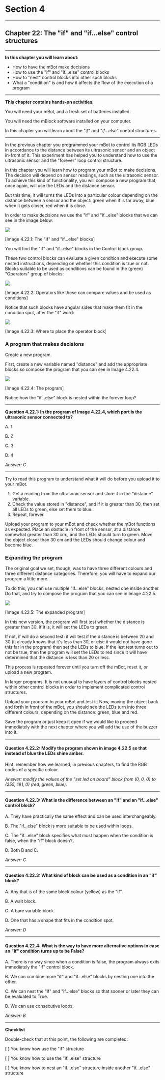 # Section 4

---

## Chapter 22: The "if" and "if...else" control structures

---

**In this chapter you will learn about:**

* How to have the mBot make decisions
* How to use the "if" and "if...else" control blocks
* How to "nest" control blocks into other such blocks
* What a "condition" is and how it affects the flow of the execution of a program

---

**This chapter contains hands-on activities.**

You will need your mBot, and a fresh set of batteries installed.

You will need the mBlock software installed on your computer.

In this chapter you will learn about the "_if_" and "_if...else_" control structures.

---

In the previous chapter you programmed your mBot to control its RGB LEDs in accordance to the distance between its ultrasonic sensor and an object in-front of it. This experiment has helped you to understand how to use the ultrasonic sensor and the "forever" loop control structure.

In this chapter you will learn how to program your mBot to make decisions. The decision will depend on sensor readings, such as the ultrasonic sensor. To achieve this kind of functionality, you will compose a new program that, once again, will use the LEDs and the distance sensor.

But this time, it will turns the LEDs into a particular colour depending on the distance between a sensor and the object: green when it is far away, blue when it gets closer, red when it is close.

In order to make decisions we use the "if" and "if...else" blocks that we can see in the image below:

![](/assets/Img.4.22.1.jpg)

\[Image 4.22.1: The "if" and "if...else" blocks\]

You will find the "if" and "if...else" blocks in the Control block group.

These two control blocks can evaluate a given condition and execute some nested instructions, depending on whether this condition is true or not. Blocks suitable to be used as conditions can be found in the \(green\) "Operators" group of blocks:

![](/assets/Img.4.22.2.jpg)

\[Image 4.22.2: Operators like these can compare values and be used as conditions\]

Notice that such blocks have angular sides that make them fit in the condition spot, after the "if" word:

![](/assets/Img.4.22.3.jpg)

\[Image 4.22.3: Where to place the operator block\]

### A program that makes decisions

Create a new program.

First, create a new variable named "distance" and add the appropriate blocks so compose the program that you can see in Image 4.22.4.

![](/assets/Img.4.22.4.jpg)

\[Image 4.22.4: The program\]

Notice how the "if...else" block is nested within the forever loop?

---

**Question 4.22.1: In the program of Image 4.22.4, which port is the ultrasonic sensor connected to?**

A. 1

B. 2

C. 3

D. 4

_Answer: C_

---

Try to read this program to understand what it will do before you upload it to your mBot.

1. Get a reading from the ultrasonic sensor and store it in the "distance" variable. 
2. Check the value stored in "distance", and if it is greater than 30, then set all LEDs to green, else set them to blue. 
3. Repeat, forever.

Upload your program to your mBot and check whether the mBot functions as expected. Place an obstacle in front of the sensor, at a distance somewhat greater than 30 cm., and the LEDs should turn to green. Move the object closer than 30 cm and the LEDs should change colour and become blue.

### Expanding the program

The original goal we set, though, was to have three different colours and three different distance categories. Therefore, you will have to expand our program a little more.

To do this, you can use multiple "if...else" blocks, nested one inside another. Do that, and try to compose the program that you can see in Image 4.22.5.

![](/assets/Img.4.22.5.jpg)

\[Image 4.22.5: The expanded program\]

In this new version, the program will first test whether the distance is greater than 30. If it is, it will set the LEDs to green.

If not, if will do a second test: it will test if the distance is between 20 and 30 \(it already knows that it's less than 30, or else it would not have gone this far in the program\) then set the LEDs to blue. If the last test turns out to not be true, then the program will set the LEDs to red since it will have determined that the distance is less than 20 or less.

This process is repeated forever until you turn off the mBot, reset it, or upload a new program.

In larger programs, It is not unusual to have layers of control blocks nested within other control blocks in order to implement complicated control structures.

Upload your program to your mBot and test it. Now, moving the object back and forth in front of the mBot, you should see the LEDs turn into three different colours, depending on the distance: green, blue and red.

Save the program or just keep it open if we would like to proceed immediately with the next chapter where you will add the use of the buzzer into it.

---

#### Question 4.22.2: Modify the program shown in image 4.22.5 so that instead of blue the LEDs shine amber.

Hint: remember how we learned, in previous chapters, to find the RGB codes of a specific colour.

_Answer: modify the values of the "set led on board" block from \(0, 0, 0\) to \(255, 191, 0\) \(red, green, blue\)._

---

#### Question 4.22.3: What is the difference between an "if" and an "if...else" control block?

A. They have practically the same effect and can be used interchangeably.

B. The "if...else" block is more suitable to be used within loops.

C. The "if...else" block specifies what must happen when the condition is false, when the "if" block doesn't.

D. Both B and C.

_Answer: C_

---

#### Question 4.22.3: What kind of block can be used as a condition in an "if" block?

A. Any that is of the same block colour \(yellow\) as the "if".

B. A wait block.

C. A bare variable block.

D. One that has a shape that fits in the condition spot.

_Answer: D_

---

#### Question 4.22.4: What is the way to have more alternative options in case an "if" condition turns up to be False?

A. There is no way since when a condition is false, the program always exits immediately the "if" control block.

B. We can combine more "if" and "if...else" blocks by nesting one into the other.

C. We can nest the "if" and "if...else" blocks so that  sooner or later they can be evaluated to True.

D. We can use consecutive loops.

_Answer: B_

---

**Checklist**

Double-check that at this point, the following are completed:

\[   \] You know how use the "if" structure

\[   \] You know how to use the "if...else" structure

\[   \] You know how to nest an "if...else" structure inside another "if...else" structure


